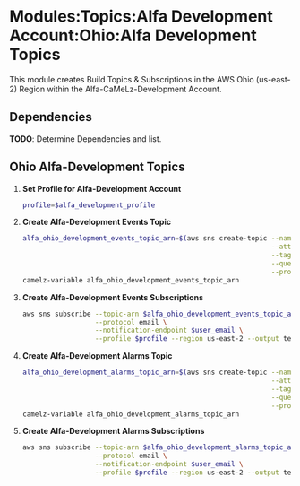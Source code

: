 # Modules:Topics:Alfa Development Account:Ohio:Alfa Development Topics

This module creates Build Topics & Subscriptions in the AWS Ohio (us-east-2) Region within the
Alfa-CaMeLz-Development Account.

## Dependencies

**TODO**: Determine Dependencies and list.

## Ohio Alfa-Development Topics

1. **Set Profile for Alfa-Development Account**

    ```bash
    profile=$alfa_development_profile
    ```

1. **Create Alfa-Development Events Topic**

    ```bash
    alfa_ohio_development_events_topic_arn=$(aws sns create-topic --name Alfa-Development-Events \
                                                                  --attributes "DisplayName=ALFD Events" \
                                                                  --tags Key=Name,Value=Alfa-Development-Events-Topic Key=Company,Value=Alfa Key=Environment,Value=Development \
                                                                  --query 'TopicArn' \
                                                                  --profile $profile --region us-east-2 --output text)
    camelz-variable alfa_ohio_development_events_topic_arn
    ```

1. **Create Alfa-Development Events Subscriptions**

    ```bash
    aws sns subscribe --topic-arn $alfa_ohio_development_events_topic_arn \
                      --protocol email \
                      --notification-endpoint $user_email \
                      --profile $profile --region us-east-2 --output text
    ```

1. **Create Alfa-Development Alarms Topic**

    ```bash
    alfa_ohio_development_alarms_topic_arn=$(aws sns create-topic --name Alfa-Development-Alarms \
                                                                  --attributes "DisplayName=ALFD Alarms" \
                                                                  --tags Key=Name,Value=Alfa-Development-Alarms-Topic Key=Company,Value=Alfa Key=Environment,Value=Development \
                                                                  --query 'TopicArn' \
                                                                  --profile $profile --region us-east-2 --output text)
    camelz-variable alfa_ohio_development_alarms_topic_arn
    ```

1. **Create Alfa-Development Alarms Subscriptions**

    ```bash
    aws sns subscribe --topic-arn $alfa_ohio_development_alarms_topic_arn \
                      --protocol email \
                      --notification-endpoint $user_email \
                      --profile $profile --region us-east-2 --output text
    ```
